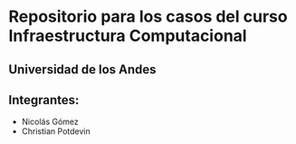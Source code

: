 # Repositorio para los casos del curso Infraestructura Computacional
## Universidad de los Andes
## Integrantes:
- Nicolás Gómez
- Christian Potdevin

